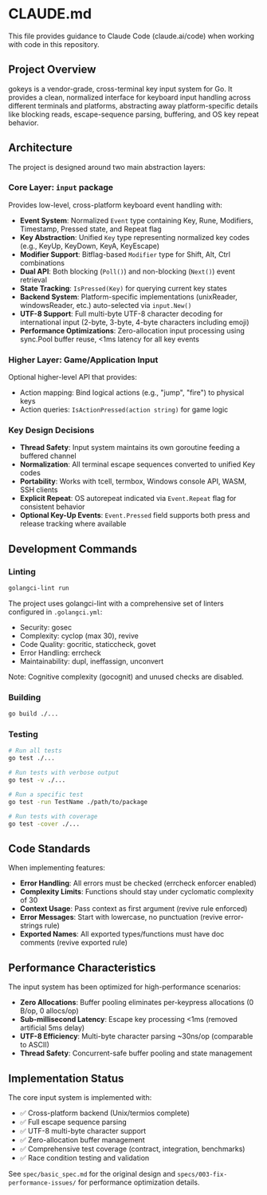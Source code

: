 # CLAUDE.md

This file provides guidance to Claude Code (claude.ai/code) when working with code in this repository.

## Project Overview

gokeys is a vendor-grade, cross-terminal key input system for Go. It provides a clean, normalized interface for keyboard input handling across different terminals and platforms, abstracting away platform-specific details like blocking reads, escape-sequence parsing, buffering, and OS key repeat behavior.

## Architecture

The project is designed around two main abstraction layers:

### Core Layer: `input` package
Provides low-level, cross-platform keyboard event handling with:
- **Event System**: Normalized `Event` type containing Key, Rune, Modifiers, Timestamp, Pressed state, and Repeat flag
- **Key Abstraction**: Unified `Key` type representing normalized key codes (e.g., KeyUp, KeyDown, KeyA, KeyEscape)
- **Modifier Support**: Bitflag-based `Modifier` type for Shift, Alt, Ctrl combinations
- **Dual API**: Both blocking (`Poll()`) and non-blocking (`Next()`) event retrieval
- **State Tracking**: `IsPressed(Key)` for querying current key states
- **Backend System**: Platform-specific implementations (unixReader, windowsReader, etc.) auto-selected via `input.New()`
- **UTF-8 Support**: Full multi-byte UTF-8 character decoding for international input (2-byte, 3-byte, 4-byte characters including emoji)
- **Performance Optimizations**: Zero-allocation input processing using sync.Pool buffer reuse, <1ms latency for all key events

### Higher Layer: Game/Application Input
Optional higher-level API that provides:
- Action mapping: Bind logical actions (e.g., "jump", "fire") to physical keys
- Action queries: `IsActionPressed(action string)` for game logic

### Key Design Decisions
- **Thread Safety**: Input system maintains its own goroutine feeding a buffered channel
- **Normalization**: All terminal escape sequences converted to unified Key codes
- **Portability**: Works with tcell, termbox, Windows console API, WASM, SSH clients
- **Explicit Repeat**: OS autorepeat indicated via `Event.Repeat` flag for consistent behavior
- **Optional Key-Up Events**: `Event.Pressed` field supports both press and release tracking where available

## Development Commands

### Linting
```bash
golangci-lint run
```

The project uses golangci-lint with a comprehensive set of linters configured in `.golangci.yml`:
- Security: gosec
- Complexity: cyclop (max 30), revive
- Code Quality: gocritic, staticcheck, govet
- Error Handling: errcheck
- Maintainability: dupl, ineffassign, unconvert

Note: Cognitive complexity (gocognit) and unused checks are disabled.

### Building
```bash
go build ./...
```

### Testing
```bash
# Run all tests
go test ./...

# Run tests with verbose output
go test -v ./...

# Run a specific test
go test -run TestName ./path/to/package

# Run tests with coverage
go test -cover ./...
```

## Code Standards

When implementing features:
- **Error Handling**: All errors must be checked (errcheck enforcer enabled)
- **Complexity Limits**: Functions should stay under cyclomatic complexity of 30
- **Context Usage**: Pass context as first argument (revive rule enforced)
- **Error Messages**: Start with lowercase, no punctuation (revive error-strings rule)
- **Exported Names**: All exported types/functions must have doc comments (revive exported rule)

## Performance Characteristics

The input system has been optimized for high-performance scenarios:
- **Zero Allocations**: Buffer pooling eliminates per-keypress allocations (0 B/op, 0 allocs/op)
- **Sub-millisecond Latency**: Escape key processing <1ms (removed artificial 5ms delay)
- **UTF-8 Efficiency**: Multi-byte character parsing ~30ns/op (comparable to ASCII)
- **Thread Safety**: Concurrent-safe buffer pooling and state management

## Implementation Status

The core input system is implemented with:
- ✅ Cross-platform backend (Unix/termios complete)
- ✅ Full escape sequence parsing
- ✅ UTF-8 multi-byte character support
- ✅ Zero-allocation buffer management
- ✅ Comprehensive test coverage (contract, integration, benchmarks)
- ✅ Race condition testing and validation

See `spec/basic_spec.md` for the original design and `specs/003-fix-performance-issues/` for performance optimization details.
